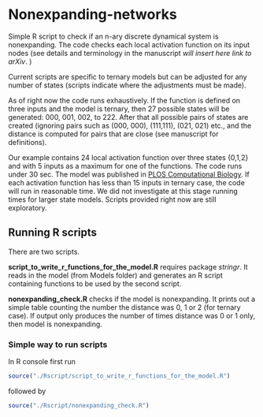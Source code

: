 # Nonexpanding-networks

Simple R script to check if an n-ary discrete dynamical system is nonexpanding. The code checks each local activation function on its input nodes (see details and terminology in the manuscript *will insert here link to arXiv*. )

 Current scripts are specific to ternary models but can be adjusted for any number of states (scripts indicate where the adjustments must be made).

As of right now the code runs exhaustively. If the function is defined on three inputs and the model is ternary, then 27 possible states will be generated: 000, 001, 002, to 222. After that all possible pairs of states are created (ignoring pairs such as (000, 000), (111,111), (021, 021) etc., and the distance is computed for pairs that are close (see manuscript for definitions). 

Our example contains 24 local activation function over three states {0,1,2} and with 5 inputs as a maximum for one of the functions. The code runs under 30 sec. The model was published in [PLOS Computational Biology](https://journals.plos.org/ploscompbiol/article?id=10.1371/journal.pcbi.1005352). If each activation function has less than 15 inputs in ternary case, the code will run in reasonable time.  We did not investigate at this stage running times for larger state models. Scripts provided right now are still exploratory. 

## Running R scripts
There are two scripts. 

**script_to_write_r_functions_for_the_model.R** requires package *stringr*. It reads in the model (from Models folder) and generates an R script containing functions to be used by the second script.

**nonexpanding_check.R** checks if the model is nonexpanding. It prints out a simple table counting the number the distance was 0, 1 or 2 (for ternary case).  If output only produces the number of times distance was 0 or 1 only, then model is nonexpanding. 

### Simple way to run scripts

In R console first run

```r
source("./Rscript/script_to_write_r_functions_for_the_model.R")
```

followed by

```r
source("./Rscript/nonexpanding_check.R")
```




